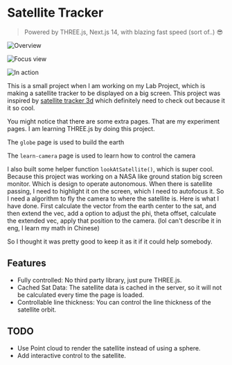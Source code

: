 # Satellite Tracker

> Powered by THREE.js, Next.js 14, with blazing fast speed (sort of..) 😎

![Overview](https://github.com/user-attachments/assets/549c67d1-c0f5-42c2-a834-e3af42fa0986)

![Focus view](https://github.com/user-attachments/assets/be735586-f280-4016-8bde-e69e8fff0eaf)

![In action](https://github.com/user-attachments/assets/895d41ff-5552-452c-85f8-4c485ced2b63)


This is a small project when I am working on my Lab Project, which is making a satellite tracker to be displayed on a big screen.
This project was inspired by [satellite tracker 3d](https://satellitetracker3d.com/) which definitely need to check out because it it so cool.

You might notice that there are some extra pages. That are my experiment pages. I am learning THREE.js by doing this project. 

The `globe` page is used to build the earth

The `learn-camera` page is used to learn how to control the camera

I also built some helper function `lookAtSatellite()`, which is super cool. Because this project was working on a NASA like ground station big screen monitor.
Which is design to operate autonomous. When there is satellite passing, I need to highlight it on the screen, which I need to autofocus it. So I need a algorithm 
to fly the camera to where the satellite is. Here is what I have done. First calculate the vector from the earth center to the sat, and then extend the vec, 
add a option to adjust the phi, theta offset, calculate the extended vec, apply that position to the camera. (lol can't describe it in eng, I learn my math in Chinese)

So I thought it was pretty good to keep it as it if it could help somebody.

## Features

- Fully controlled: No third party library, just pure THREE.js.
- Cached Sat Data: The satellite data is cached in the server, so it will not be calculated every time the page is loaded.
- Controllable line thickness: You can control the line thickness of the satellite orbit.

## TODO

- Use Point cloud to render the satellite instead of using a sphere.
- Add interactive control to the satellite.


